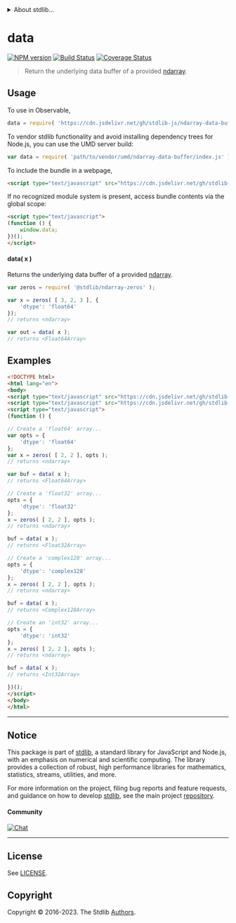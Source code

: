 <!--

@license Apache-2.0

Copyright (c) 2023 The Stdlib Authors.

Licensed under the Apache License, Version 2.0 (the "License");
you may not use this file except in compliance with the License.
You may obtain a copy of the License at

   http://www.apache.org/licenses/LICENSE-2.0

Unless required by applicable law or agreed to in writing, software
distributed under the License is distributed on an "AS IS" BASIS,
WITHOUT WARRANTIES OR CONDITIONS OF ANY KIND, either express or implied.
See the License for the specific language governing permissions and
limitations under the License.

-->


<details>
  <summary>
    About stdlib...
  </summary>
  <p>We believe in a future in which the web is a preferred environment for numerical computation. To help realize this future, we've built stdlib. stdlib is a standard library, with an emphasis on numerical and scientific computation, written in JavaScript (and C) for execution in browsers and in Node.js.</p>
  <p>The library is fully decomposable, being architected in such a way that you can swap out and mix and match APIs and functionality to cater to your exact preferences and use cases.</p>
  <p>When you use stdlib, you can be absolutely certain that you are using the most thorough, rigorous, well-written, studied, documented, tested, measured, and high-quality code out there.</p>
  <p>To join us in bringing numerical computing to the web, get started by checking us out on <a href="https://github.com/stdlib-js/stdlib">GitHub</a>, and please consider <a href="https://opencollective.com/stdlib">financially supporting stdlib</a>. We greatly appreciate your continued support!</p>
</details>

# data

[![NPM version][npm-image]][npm-url] [![Build Status][test-image]][test-url] [![Coverage Status][coverage-image]][coverage-url] <!-- [![dependencies][dependencies-image]][dependencies-url] -->

> Return the underlying data buffer of a provided [ndarray][@stdlib/ndarray/ctor].

<!-- Section to include introductory text. Make sure to keep an empty line after the intro `section` element and another before the `/section` close. -->

<section class="intro">

</section>

<!-- /.intro -->

<!-- Package usage documentation. -->



<section class="usage">

## Usage

To use in Observable,

```javascript
data = require( 'https://cdn.jsdelivr.net/gh/stdlib-js/ndarray-data-buffer@umd/browser.js' )
```

To vendor stdlib functionality and avoid installing dependency trees for Node.js, you can use the UMD server build:

```javascript
var data = require( 'path/to/vendor/umd/ndarray-data-buffer/index.js' )
```

To include the bundle in a webpage,

```html
<script type="text/javascript" src="https://cdn.jsdelivr.net/gh/stdlib-js/ndarray-data-buffer@umd/browser.js"></script>
```

If no recognized module system is present, access bundle contents via the global scope:

```html
<script type="text/javascript">
(function () {
    window.data;
})();
</script>
```

#### data( x )

Returns the underlying data buffer of a provided [ndarray][@stdlib/ndarray/ctor].

```javascript
var zeros = require( '@stdlib/ndarray-zeros' );

var x = zeros( [ 3, 2, 3 ], {
    'dtype': 'float64'
});
// returns <ndarray>

var out = data( x );
// returns <Float64Array>
```

</section>

<!-- /.usage -->

<!-- Package usage notes. Make sure to keep an empty line after the `section` element and another before the `/section` close. -->

<section class="notes">

</section>

<!-- /.notes -->

<!-- Package usage examples. -->

<section class="examples">

## Examples

<!-- eslint no-undef: "error" -->

```html
<!DOCTYPE html>
<html lang="en">
<body>
<script type="text/javascript" src="https://cdn.jsdelivr.net/gh/stdlib-js/ndarray-zeros@umd/browser.js"></script>
<script type="text/javascript" src="https://cdn.jsdelivr.net/gh/stdlib-js/ndarray-data-buffer@umd/browser.js"></script>
<script type="text/javascript">
(function () {

// Create a 'float64' array...
var opts = {
    'dtype': 'float64'
};
var x = zeros( [ 2, 2 ], opts );
// returns <ndarray>

var buf = data( x );
// returns <Float64Array>

// Create a 'float32' array...
opts = {
    'dtype': 'float32'
};
x = zeros( [ 2, 2 ], opts );
// returns <ndarray>

buf = data( x );
// returns <Float32Array>

// Create a 'complex128' array...
opts = {
    'dtype': 'complex128'
};
x = zeros( [ 2, 2 ], opts );
// returns <ndarray>

buf = data( x );
// returns <Complex128Array>

// Create an 'int32' array...
opts = {
    'dtype': 'int32'
};
x = zeros( [ 2, 2 ], opts );
// returns <ndarray>

buf = data( x );
// returns <Int32Array>

})();
</script>
</body>
</html>
```

</section>

<!-- /.examples -->

<!-- Section to include cited references. If references are included, add a horizontal rule *before* the section. Make sure to keep an empty line after the `section` element and another before the `/section` close. -->

<section class="references">

</section>

<!-- /.references -->

<!-- Section for related `stdlib` packages. Do not manually edit this section, as it is automatically populated. -->

<section class="related">

</section>

<!-- /.related -->

<!-- Section for all links. Make sure to keep an empty line after the `section` element and another before the `/section` close. -->


<section class="main-repo" >

* * *

## Notice

This package is part of [stdlib][stdlib], a standard library for JavaScript and Node.js, with an emphasis on numerical and scientific computing. The library provides a collection of robust, high performance libraries for mathematics, statistics, streams, utilities, and more.

For more information on the project, filing bug reports and feature requests, and guidance on how to develop [stdlib][stdlib], see the main project [repository][stdlib].

#### Community

[![Chat][chat-image]][chat-url]

---

## License

See [LICENSE][stdlib-license].


## Copyright

Copyright &copy; 2016-2023. The Stdlib [Authors][stdlib-authors].

</section>

<!-- /.stdlib -->

<!-- Section for all links. Make sure to keep an empty line after the `section` element and another before the `/section` close. -->

<section class="links">

[npm-image]: http://img.shields.io/npm/v/@stdlib/ndarray-data-buffer.svg
[npm-url]: https://npmjs.org/package/@stdlib/ndarray-data-buffer

[test-image]: https://github.com/stdlib-js/ndarray-data-buffer/actions/workflows/test.yml/badge.svg?branch=v0.1.0
[test-url]: https://github.com/stdlib-js/ndarray-data-buffer/actions/workflows/test.yml?query=branch:v0.1.0

[coverage-image]: https://img.shields.io/codecov/c/github/stdlib-js/ndarray-data-buffer/main.svg
[coverage-url]: https://codecov.io/github/stdlib-js/ndarray-data-buffer?branch=main

<!--

[dependencies-image]: https://img.shields.io/david/stdlib-js/ndarray-data-buffer.svg
[dependencies-url]: https://david-dm.org/stdlib-js/ndarray-data-buffer/main

-->

[chat-image]: https://img.shields.io/gitter/room/stdlib-js/stdlib.svg
[chat-url]: https://app.gitter.im/#/room/#stdlib-js_stdlib:gitter.im

[stdlib]: https://github.com/stdlib-js/stdlib

[stdlib-authors]: https://github.com/stdlib-js/stdlib/graphs/contributors

[umd]: https://github.com/umdjs/umd
[es-module]: https://developer.mozilla.org/en-US/docs/Web/JavaScript/Guide/Modules

[deno-url]: https://github.com/stdlib-js/ndarray-data-buffer/tree/deno
[umd-url]: https://github.com/stdlib-js/ndarray-data-buffer/tree/umd
[esm-url]: https://github.com/stdlib-js/ndarray-data-buffer/tree/esm
[branches-url]: https://github.com/stdlib-js/ndarray-data-buffer/blob/main/branches.md

[stdlib-license]: https://raw.githubusercontent.com/stdlib-js/ndarray-data-buffer/main/LICENSE

[@stdlib/ndarray/ctor]: https://github.com/stdlib-js/stdlib/tree/umd

</section>

<!-- /.links -->
